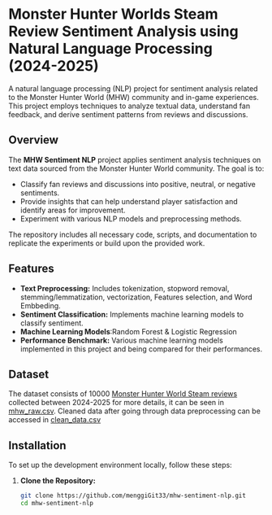 # Monster Hunter Worlds Steam Review Sentiment Analysis using Natural Language Processing (2024-2025)

A natural language processing (NLP) project for sentiment analysis related to the Monster Hunter World (MHW) community and in-game experiences. This project employs techniques to analyze textual data, understand fan feedback, and derive sentiment patterns from reviews and discussions.

## Overview

The **MHW Sentiment NLP** project applies sentiment analysis techniques on text data sourced from the Monster Hunter World community. The goal is to:
- Classify fan reviews and discussions into positive, neutral, or negative sentiments.
- Provide insights that can help understand player satisfaction and identify areas for improvement.
- Experiment with various NLP models and preprocessing methods.

The repository includes all necessary code, scripts, and documentation to replicate the experiments or build upon the provided work.

## Features

- **Text Preprocessing:** Includes tokenization, stopword removal, stemming/lemmatization, vectorization, Features selection, and Word Embbeding.
- **Sentiment Classification:** Implements machine learning models to classify sentiment.
- **Machine Learning Models**:Random Forest & Logistic Regression
- **Performance Benchmark:** Various machine learning models implemented in this project and being compared for their performances.
  
## Dataset

The dataset consists of 10000 [Monster Hunter World Steam reviews](https://steamcommunity.com/app/570/reviews/) collected between 2024-2025 for more details, it can be seen in [mhw_raw.csv](https://github.com/menggiGit33/mhw-sentiment-nlp/blob/main/mhw_raw.csv). Cleaned data after going through data preprocessing can be accessed in [clean_data.csv](https://github.com/menggiGit33/mhw-sentiment-nlp/blob/main/clean_data.csv) 
## Installation

To set up the development environment locally, follow these steps:

1. **Clone the Repository:**
   ```bash
   git clone https://github.com/menggiGit33/mhw-sentiment-nlp.git
   cd mhw-sentiment-nlp
